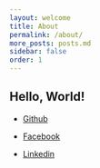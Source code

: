 ```yaml
---
layout: welcome
title: About
permalink: /about/
more_posts: posts.md
sidebar: false
order: 1
---
```


## Hello, World!

- [Github]
- [Facebook]
- [Linkedin]

    [github]: <https://github.com/re-toor/>
    [facebook]: <https://www.facebook.com/Ne024/>
    [linkedin]: <https://www.linkedin.com/in/ha-tuan-anh/>                
